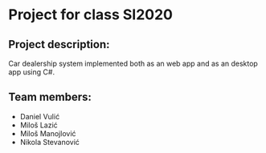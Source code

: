 # Project for class SI2020
## Project description:
Car dealership system implemented both as an web app and as an desktop app using C#.


## Team members:
* Daniel Vulić
* Miloš Lazić
* Miloš Manojlović
* Nikola Stevanović
